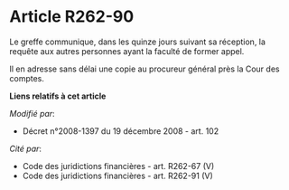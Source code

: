 # Article R262-90

Le greffe communique, dans les quinze jours suivant sa réception, la requête aux autres personnes ayant la faculté de former
appel.

Il en adresse sans délai une copie au procureur général près la Cour des comptes.

**Liens relatifs à cet article**

_Modifié par_:

  - Décret n°2008-1397 du 19 décembre 2008 - art. 102

_Cité par_:

  - Code des juridictions financières - art. R262-67 (V)
  - Code des juridictions financières - art. R262-91 (V)
